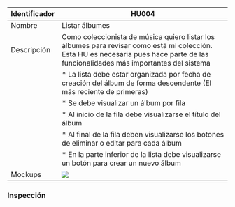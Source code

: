 | Identificador           | HU004                   | 
|-------------------------|------------------------------| 
| Nombre                  | Listar álbumes | 
| Descripción             | Como coleccionista de música quiero listar los álbumes para revisar como está mi colección. Esta HU es necesaria pues hace parte de las funcionalidades más importantes del sistema |
| | * La lista debe estar organizada por fecha de creación del álbum de forma descendente (El más reciente de primeras) |
| | * Se debe visualizar un álbum por fila |
| | * Al inicio de la fila debe visualizarse el título del álbum |
| | * Al final de la fila deben visualizarse los botones de eliminar o editar para cada álbum |
| | * En la parte inferior de la lista debe visualizarse un botón para crear un nuevo álbum | 
| Mockups                 | ![](https://github.com/MISW-4101-Practicas/TutorialCanciones/wiki/mockups/listar_albumes.png)                 | 

### Inspección
